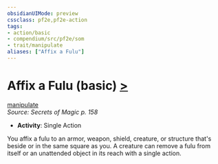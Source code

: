 ```yaml
---
obsidianUIMode: preview
cssclass: pf2e,pf2e-action
tags:
- action/basic
- compendium/src/pf2e/som
- trait/manipulate
aliases: ["Affix a Fulu"]
---
```

# Affix a Fulu (basic) [>](/rules/core-rulebook/chapter-9-playing-the-game.md#Actions "Single Action")
[manipulate](/rules/traits/manipulate.md)  
*Source: Secrets of Magic p. 158*  


- **Activity**: Single Action

You affix a fulu to an armor, weapon, shield, creature, or structure that's beside or in the same square as you. A creature can remove a fulu from itself or an unattended object in its reach with a single action.
